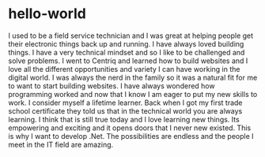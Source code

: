 # hello-world
I used to be a field service technician and I was great at helping people get their electronic things back up and running. I have always loved building things. I have a very technical mindset and so I like to be challenged and solve problems. I went to Centriq and learned how to build websites and I love all the different opportunities and variety I can have working in the digital world. I was always the nerd in the family so it was a natural fit for me to want to start building websites.
 I have always wondered how programming worked and now that I know I am eager to put my new skills to work. I consider myself a lifetime learner. Back when I got my first trade school certificate they told us that in the technical world you are always learning. I think that is still true today and I love learning new things. Its empowering and exciting and it opens doors that I never new existed. This is why I want to develop .Net. The possibilities are endless and the people I meet in the IT field are amazing.
